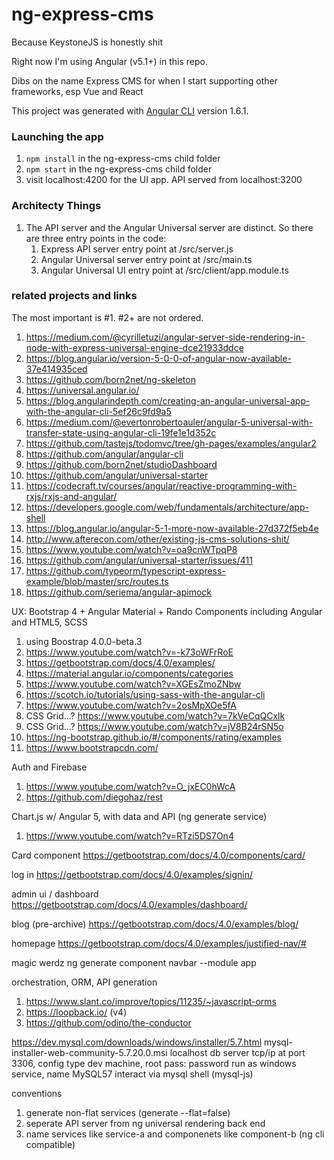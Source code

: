 # ng-express-cms
Because KeystoneJS is honestly shit

Right now I'm using Angular (v5.1+) in this repo.

Dibs on the name Express CMS for when I start supporting other frameworks, esp Vue and React

This project was generated with [Angular CLI](https://github.com/angular/angular-cli) version 1.6.1.

### Launching the app
1. `npm install` in the ng-express-cms child folder
1. `npm start` in the ng-express-cms child folder
1. visit localhost:4200 for the UI app. API served from localhost:3200

### Architecty Things
1. The API server and the Angular Universal server are distinct. So there are three entry points in the code:
    1. Express API server entry point at /src/server.js
    1. Angular Universal server entry point at /src/main.ts
    1. Angular Universal UI entry point at /src/client/app.module.ts

### related projects and links
The most important is #1. #2+ are not ordered.
1. https://medium.com/@cyrilletuzi/angular-server-side-rendering-in-node-with-express-universal-engine-dce21933ddce
1. https://blog.angular.io/version-5-0-0-of-angular-now-available-37e414935ced
1. https://github.com/born2net/ng-skeleton
1. https://universal.angular.io/
1. https://blog.angularindepth.com/creating-an-angular-universal-app-with-the-angular-cli-5ef26c9fd9a5
1. https://medium.com/@evertonrobertoauler/angular-5-universal-with-transfer-state-using-angular-cli-19fe1e1d352c
1. https://github.com/tastejs/todomvc/tree/gh-pages/examples/angular2
1. https://github.com/angular/angular-cli
1. https://github.com/born2net/studioDashboard
1. https://github.com/angular/universal-starter
1. https://codecraft.tv/courses/angular/reactive-programming-with-rxjs/rxjs-and-angular/
1. https://developers.google.com/web/fundamentals/architecture/app-shell
1. https://blog.angular.io/angular-5-1-more-now-available-27d372f5eb4e
1. http://www.afterecon.com/other/existing-js-cms-solutions-shit/
1. https://www.youtube.com/watch?v=oa9cnWTpqP8
1. https://github.com/angular/universal-starter/issues/411
1. https://github.com/typeorm/typescript-express-example/blob/master/src/routes.ts
1. https://github.com/seriema/angular-apimock

UX: Bootstrap 4 + Angular Material + Rando Components including Angular and HTML5, SCSS
1. using Boostrap 4.0.0-beta.3
1. https://www.youtube.com/watch?v=-k73oWFrRoE
1. https://getbootstrap.com/docs/4.0/examples/
1. https://material.angular.io/components/categories
1. https://www.youtube.com/watch?v=XGEsZmoZNbw
1. https://scotch.io/tutorials/using-sass-with-the-angular-cli
1. https://www.youtube.com/watch?v=2osMpXOe5fA
1. CSS Grid...? https://www.youtube.com/watch?v=7kVeCqQCxlk
1. CSS Grid...? https://www.youtube.com/watch?v=jV8B24rSN5o
1. https://ng-bootstrap.github.io/#/components/rating/examples
1. https://www.bootstrapcdn.com/

Auth and Firebase
1. https://www.youtube.com/watch?v=O_jxEC0hWcA
1. https://github.com/diegohaz/rest

Chart.js w/ Angular 5, with data and API (ng generate service)
1. https://www.youtube.com/watch?v=RTzi5DS7On4

Card component
https://getbootstrap.com/docs/4.0/components/card/

log in
https://getbootstrap.com/docs/4.0/examples/signin/

admin ui / dashboard
https://getbootstrap.com/docs/4.0/examples/dashboard/

blog (pre-archive)
https://getbootstrap.com/docs/4.0/examples/blog/

homepage
https://getbootstrap.com/docs/4.0/examples/justified-nav/#

magic werdz
ng generate component navbar --module app

orchestration, ORM, API generation
1. https://www.slant.co/improve/topics/11235/~javascript-orms
1. https://loopback.io/ (v4)
1. https://github.com/odino/the-conductor


https://dev.mysql.com/downloads/windows/installer/5.7.html
mysql-installer-web-community-5.7.20.0.msi
localhost db server tcp/ip at port 3306, config type dev machine, root pass: password
run as windows service, name MySQL57
interact via mysql shell (mysql-js)

conventions
1. generate non-flat services (generate --flat=false)
1. seperate API server from ng universal rendering back end
1. name services like service-a and componenets like component-b (ng cli compatible)
